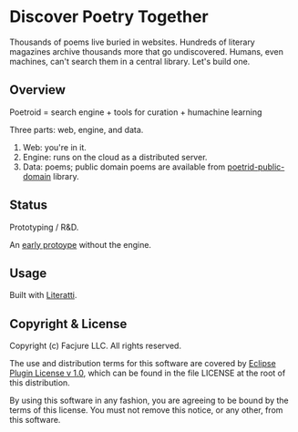 # Discover Poetry Together

Thousands of poems live buried in websites. Hundreds of literary magazines archive thousands more that go undiscovered. Humans, even machines, can't search them in a central library.
Let's build one.

## Overview

Poetroid = search engine + tools for curation + humachine learning

Three parts: web, engine, and data.

1. Web: you're in it.
2. Engine: runs on the cloud as a distributed server.
3. Data: poems; public domain poems are available from [poetrid-public-domain](https://github.com/Facjure/poetroid-public-domain) library.

## Status

Prototyping / R&D.

An [early protoype](http://www.poetroid.com) without the engine.

## Usage

Built with [Literatti](https://github.com/Facjure/literatte).

## Copyright & License

Copyright (c) Facjure LLC. All rights reserved.

The use and distribution terms for this software are covered by [Eclipse Plugin License v 1.0](http://opensource.org/licenses/eclipse-1.0.php), which can be found in the file LICENSE at the root of this distribution.

By using this software in any fashion, you are agreeing to be bound by the terms of this license. You must not remove this notice, or any other, from this software.
